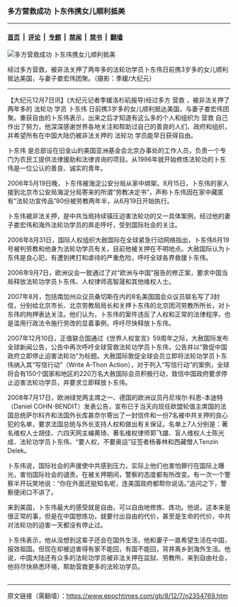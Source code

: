 ### 多方营救成功 卜东伟携女儿顺利抵美

---

#### [首页](../../../..?n2354769) &nbsp;|&nbsp; [评论](../../../../../epoch-comment?n2354769) &nbsp;|&nbsp; [专题](../../../../../epoch-special?n2354769) &nbsp;|&nbsp; [禁闻](../../../../../epoch-news?n2354769) &nbsp;|&nbsp; [禁书](../../../../../books?n2354769) &nbsp;|&nbsp; [翻墙](https://github.com/gfw-breaker/nogfw/blob/master/README.md?n2354769)


<div><img alt="多方营救成功 卜东伟携女儿顺利抵美" class="attachment-djy_600_400 size-djy_600_400 wp-post-image" src="https://i.epochtimes.com/assets/uploads/2008/12/81207031952815-600x400.jpg"/>
<div class="caption">
 <p>
  经过多方营救，被非法关押了两年多的法轮功学员卜东伟日前携3岁多的女儿顺利抵达美国，与妻子娄宏伟团聚。（摄影：季媛/大纪元）
 </p>
</div></div><hr/><div class="post_content" id="artbody" itemprop="articleBody">
 <!-- article content begin -->
 <p>
  【大纪元12月7日讯】(大纪元记者季媛洛杉矶报导)经过多方
  <ok href="https://www.epochtimes.com/gb/tag/%E8%90%A5%E6%95%91.html">
   营救
  </ok>
  ，被非法关押了两年多的
  <ok href="https://www.epochtimes.com/gb/tag/%E6%B3%95%E8%BD%AE%E5%8A%9F.html">
   法轮功
  </ok>
  学员
  <ok href="https://www.epochtimes.com/gb/tag/%E5%8D%9C%E4%B8%9C%E4%BC%9F.html">
   卜东伟
  </ok>
  日前携3岁多的女儿顺利抵达美国，与妻子娄宏伟团聚。重获自由的卜东伟表示，出来之后才知道有这么多的个人和组织为
  <ok href="https://www.epochtimes.com/gb/tag/%E8%90%A5%E6%95%91.html">
   营救
  </ok>
  自己作出了努力，他深深感谢世界各地关注和帮助过自己的善良的人们、政府和组织，并希望所有在中国大陆仍被非法关押的
  <ok href="https://www.epochtimes.com/gb/tag/%E6%B3%95%E8%BD%AE%E5%8A%9F.html">
   法轮功
  </ok>
  学员能早日获得自由。
 </p>
 <p>
  <ok href="https://www.epochtimes.com/gb/tag/%E5%8D%9C%E4%B8%9C%E4%BC%9F.html">
   卜东伟
  </ok>
  是总部设在旧金山的美国亚洲基金会北京办事处的工作人员，负责一个专门为农民工提供法律援助和法律咨询的项目。从1996年就开始修炼法轮功的卜东伟是一位公认的善良、诚实的青年。
 </p>
 <p>
  2006年5月19日晚，卜东伟被海淀公安分局从家中绑架。8月15日，卜东伟的家人接到北京市公安局海淀分局寄来的所谓“劳教决定书”，声称卜东伟因在家中藏匿有“法轮功宣传品”80份被劳教两年半，从6月19日开始执行。
 </p>
 <p>
  卜东伟被非法关押，是中共当局持续镇压迫害法轮功的又一具体案例，经过他的妻子娄宏伟和海外法轮功学员的奔走呼吁，受到国际社会的关注。
 </p>
 <p>
  2006年8月31日，国际人权组织大赦国际在全球紧急行动网络指出，卜东伟6月19号被判劳教和他身为法轮功学员有关，目前他被关押在不明地点。大赦国际认为卜东伟是良心犯，有遭到拷打和虐待的严重危险，呼吁全球各界救援卜东伟。
 </p>
 <p>
  2006年9月7日，欧洲议会一致通过了对“欧洲与中国”报告的修正案，要求中国当局释放法轮功学员卜东伟、人权律师高智晟和其他维权人士。
 </p>
 <p>
  2007年8月，包括南加州众议员桑切斯在内的8名美国国会众议员联名写了3封信，分别给北京市长、北京劳教局局长和关押卜东伟的北京团河劳教所所长，对卜东伟的拘押表达关注。他们认为，卜东伟的案件违反了人权和正常的法律程序，也是滥用行政法令施行劳改的显着事例，呼吁尽快释放卜东伟。
 </p>
 <p>
  2007年12月10日，正值联合国通过《世界人权宣言》59周年之际，大赦国际发布全球新闻公告，公告中再次呼吁全球营救法轮功学员卜东伟，公告并以“敦促中国政府立即停止迫害法轮功”为标题。大赦国际敦促全球会员立即将法轮功学员卜东伟纳入其“写信行动”（Write A-Thon Action），对于列入“写信行动”的案例，全球将会有150个国家和地区的220万名大赦国际会员积极行动，致信中国政府要求停止迫害法轮功学员，并要求立即释放卜东伟。
 </p>
 <p>
  2008年7月17日，欧洲绿党两主席之一、德国的欧洲议员丹尼埃尔·科恩-本迪特（Daniel COHN-BENDIT）发表公告，宣布已于当天向现任欧盟轮值主席国的法国总统萨尔科齐和法国外长库甚奈尔寄出了一封信件和一份7名被中共关押的良心犯的名单，要求法国总统与外长支持人权和做出有关保证。名单上7人分别是：著名维权人士胡佳、六四天网主编黄琦、著名维权律师郭飞雄、盲人维权人士陈光成、法轮功学员卜东伟、“要人权，不要奥运”征签者杨春林和西藏僧人Tenzin Delek。
 </p>
 <p>
  卜东伟说，国际社会的声援使中共感到压力，实际上他们也害怕罪行在国际上曝光，害怕国际社会的谴责。在被关押期间，警察的态度都有所改变。有一次一个警察半开玩笑地说：“你在外面还挺知名呢，连美国政府都帮你说话。”追问之下，警察便闭口不讲了。
 </p>
 <p>
  来到美国，卜东伟最大的感受就是自由，可以自由地修炼、炼功。他说，这本来是很正常的事，但是在中国想炼功，就要付出自由的代价，甚至是生命的代价，中共对法轮功的迫害一天都没有停止过。
 </p>
 <p>
  卜东伟表示，他从没想到这辈子还会在国外生活，他和妻子一直希望生活在中国，报效祖国。但现在却被迫害得有家不能回，有国不能回，背井离乡到海外生活。他说，中国大陆还有众多的法轮功学员被非法关押在监狱、劳教所，来到自由社会，他将尽快熟悉环境，帮助营救更多的法轮功学员。
  <br/>
  <font color="#ffffff">
   (http://www.dajiyuan.com)
  </font>
 </p>
 <!-- article content end -->
 <div id="below_article_ad">
 </div>
</div>


---

原文链接（需翻墙）：https://www.epochtimes.com/gb/8/12/7/n2354769.htm